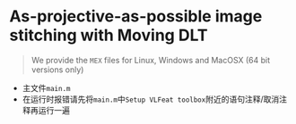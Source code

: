 # As-projective-as-possible image stitching with Moving DLT

> We provide the `MEX` files for Linux, Windows and MacOSX (64 bit versions only)

- 主文件`main.m`
- 在运行时报错请先将`main.m`中`Setup VLFeat toolbox`附近的语句注释/取消注释再运行一遍
